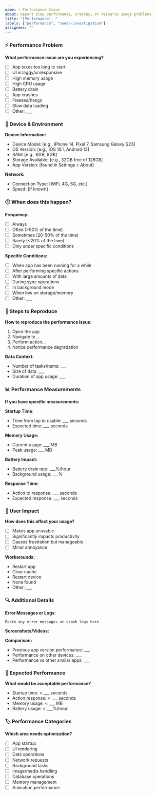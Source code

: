 ```yaml
---
name: ⚡ Performance Issue
about: Report slow performance, crashes, or resource usage problems
title: "[Performance]: "
labels: ["performance", "needs-investigation"]
assignees: ""
---
```


### ⚡ Performance Problem

**What performance issue are you experiencing?**

- [ ] App takes too long to start
- [ ] UI is laggy/unresponsive
- [ ] High memory usage
- [ ] High CPU usage
- [ ] Battery drain
- [ ] App crashes
- [ ] Freezes/hangs
- [ ] Slow data loading
- [ ] Other: ****\_\_\_****

### 📱 Device & Environment

**Device Information:**

- Device Model: [e.g., iPhone 14, Pixel 7, Samsung Galaxy S23]
- OS Version: [e.g., iOS 16.1, Android 13]
- RAM: [e.g., 6GB, 8GB]
- Storage Available: [e.g., 32GB free of 128GB]
- App Version: [found in Settings > About]

**Network:**

- Connection Type: [WiFi, 4G, 5G, etc.]
- Speed: [if known]

### 🕒 When does this happen?

**Frequency:**

- [ ] Always
- [ ] Often (>50% of the time)
- [ ] Sometimes (20-50% of the time)
- [ ] Rarely (<20% of the time)
- [ ] Only under specific conditions

**Specific Conditions:**

- [ ] When app has been running for a while
- [ ] After performing specific actions
- [ ] With large amounts of data
- [ ] During sync operations
- [ ] In background mode
- [ ] When low on storage/memory
- [ ] Other: ****\_\_\_****

### 🔄 Steps to Reproduce

**How to reproduce the performance issue:**

1. Open the app
2. Navigate to...
3. Perform action...
4. Notice performance degradation

**Data Context:**

- Number of tasks/items: \_\_\_
- Size of data: \_\_\_
- Duration of app usage: \_\_\_

### 📊 Performance Measurements

**If you have specific measurements:**

**Startup Time:**

- Time from tap to usable: \_\_\_ seconds
- Expected time: \_\_\_ seconds

**Memory Usage:**

- Current usage: \_\_\_ MB
- Peak usage: \_\_\_ MB

**Battery Impact:**

- Battery drain rate: \_\_\_%/hour
- Background usage: \_\_\_%

**Response Time:**

- Action to response: \_\_\_ seconds
- Expected response: \_\_\_ seconds

### 📱 User Impact

**How does this affect your usage?**

- [ ] Makes app unusable
- [ ] Significantly impacts productivity
- [ ] Causes frustration but manageable
- [ ] Minor annoyance

**Workarounds:**

- Restart app
- Clear cache
- Restart device
- None found
- Other: ****\_\_\_****

### 🔍 Additional Details

**Error Messages or Logs:**

```
Paste any error messages or crash logs here
```

**Screenshots/Videos:**

<!-- Attach performance screenshots, system monitor outputs, or screen recordings -->

**Comparison:**

- Previous app version performance: \_\_\_
- Performance on other devices: \_\_\_
- Performance vs other similar apps: \_\_\_

### 🎯 Expected Performance

**What would be acceptable performance?**

- Startup time: < \_\_\_ seconds
- Action response: < \_\_\_ seconds
- Memory usage: < \_\_\_ MB
- Battery usage: < \_\_\_%/hour

### 🏷️ Performance Categories

**Which area needs optimization?**

- [ ] App startup
- [ ] UI rendering
- [ ] Data operations
- [ ] Network requests
- [ ] Background tasks
- [ ] Image/media handling
- [ ] Database operations
- [ ] Memory management
- [ ] Animation performance
